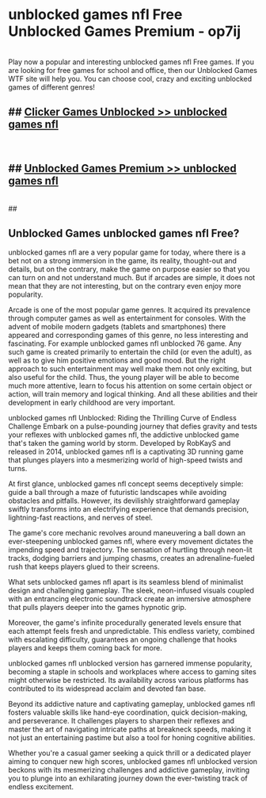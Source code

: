 # unblocked games nfl Free Unblocked Games Premium - op7ij <br>
<br>
Play now a popular and interesting unblocked games nfl Free games. If you are looking for free games for school and office, then our Unblocked Games WTF site will help you. You can choose cool, crazy and exciting unblocked games of different genres!


## ##  [Clicker Games Unblocked >> unblocked games nfl](http://freeplayer.one?title=unblocked_games_nfl&ref=M1)
  <br>

##  ## [Unblocked Games Premium >> unblocked games nfl](http://freeplayer.one?title=unblocked_games_nfl&ref=M1)
  <br>
  ##



## Unblocked Games unblocked games nfl Free?

unblocked games nfl are a very popular game for today, where there is a bet not on a strong immersion in the game, its reality, thought-out and details, but on the contrary, make the game on purpose easier so that you can turn on and not understand much. But if arcades are simple, it does not mean that they are not interesting, but on the contrary even enjoy more popularity.

Arcade is one of the most popular game genres. It acquired its prevalence through computer games as well as entertainment for consoles. With the advent of mobile modern gadgets (tablets and smartphones) there appeared and corresponding games of this genre, no less interesting and fascinating. For example unblocked games nfl unblocked 76 game. Any such game is created primarily to entertain the child (or even the adult), as well as to give him positive emotions and good mood. But the right approach to such entertainment may well make them not only exciting, but also useful for the child. Thus, the young player will be able to become much more attentive, learn to focus his attention on some certain object or action, will train memory and logical thinking. And all these abilities and their development in early childhood are very important.

unblocked games nfl Unblocked: Riding the Thrilling Curve of Endless Challenge
Embark on a pulse-pounding journey that defies gravity and tests your reflexes with unblocked games nfl, the addictive unblocked game that's taken the gaming world by storm. Developed by RobKayS and released in 2014, unblocked games nfl is a captivating 3D running game that plunges players into a mesmerizing world of high-speed twists and turns.

At first glance, unblocked games nfl concept seems deceptively simple: guide a ball through a maze of futuristic landscapes while avoiding obstacles and pitfalls. However, its devilishly straightforward gameplay swiftly transforms into an electrifying experience that demands precision, lightning-fast reactions, and nerves of steel.

The game's core mechanic revolves around maneuvering a ball down an ever-steepening unblocked games nfl, where every movement dictates the impending speed and trajectory. The sensation of hurtling through neon-lit tracks, dodging barriers and jumping chasms, creates an adrenaline-fueled rush that keeps players glued to their screens.

What sets unblocked games nfl apart is its seamless blend of minimalist design and challenging gameplay. The sleek, neon-infused visuals coupled with an entrancing electronic soundtrack create an immersive atmosphere that pulls players deeper into the games hypnotic grip.

Moreover, the game's infinite procedurally generated levels ensure that each attempt feels fresh and unpredictable. This endless variety, combined with escalating difficulty, guarantees an ongoing challenge that hooks players and keeps them coming back for more.

unblocked games nfl unblocked version has garnered immense popularity, becoming a staple in schools and workplaces where access to gaming sites might otherwise be restricted. Its availability across various platforms has contributed to its widespread acclaim and devoted fan base.

Beyond its addictive nature and captivating gameplay, unblocked games nfl fosters valuable skills like hand-eye coordination, quick decision-making, and perseverance. It challenges players to sharpen their reflexes and master the art of navigating intricate paths at breakneck speeds, making it not just an entertaining pastime but also a tool for honing cognitive abilities.

Whether you're a casual gamer seeking a quick thrill or a dedicated player aiming to conquer new high scores, unblocked games nfl unblocked version beckons with its mesmerizing challenges and addictive gameplay, inviting you to plunge into an exhilarating journey down the ever-twisting track of endless excitement.